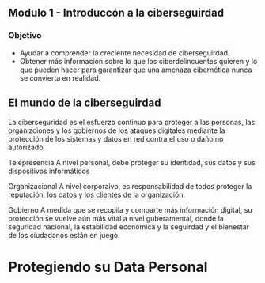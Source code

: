 ## Modulo 1 - Introduccón a la ciberseguirdad

### Objetivo 

- Ayudar a comprender la creciente necesidad de ciberseguirdad.
- Obtener más información sobre lo que los ciberdelincuentes quieren y lo que pueden hacer para garantizar que una amenaza cibernética nunca se convierta en realidad. 

## El mundo de la ciberseguirdad

La ciberseguridad es el esfuerzo continuo para proteger a las personas, las organizciones y los gobiernos de los ataques digitales mediante la protección de los sistemas y datos en red contra el uso o daño no autorizado. 

Telepresencia
A nivel personal, debe proteger su identidad, sus datos y sus dispositivos informáticos

Organizacional
A nivel corporaivo, es responsabilidad de todos proteger la reputación, los datos y los clientes de la organización.

Gobierno
A medida que se recopila y comparte más información digital, su protección se vuelve aún más vital a nivel guberamental, donde la seguridad nacional, la estabilidad económica y la seguirdad y el bienestar de los ciudadanos están en juego.

# Protegiendo su Data Personal
